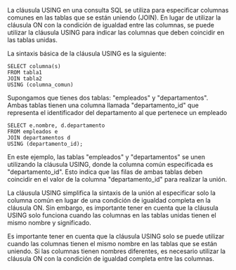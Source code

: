  
La cláusula USING en una consulta SQL se utiliza para especificar columnas comunes en las tablas que se están uniendo (JOIN). En lugar de utilizar la cláusula ON con la condición de igualdad entre las columnas, se puede utilizar la cláusula USING para indicar las columnas que deben coincidir en las tablas unidas.

La sintaxis básica de la cláusula USING es la siguiente:

```
SELECT columna(s)
FROM tabla1
JOIN tabla2
USING (columna_comun)
```

Supongamos que tienes dos tablas: "empleados" y "departamentos". Ambas tablas tienen una columna llamada "departamento_id" que representa el identificador del departamento al que pertenece un empleado

```
SELECT e.nombre, d.departamento
FROM empleados e
JOIN departamentos d
USING (departamento_id);
```

En este ejemplo, las tablas "empleados" y "departamentos" se unen utilizando la cláusula USING, donde la columna común especificada es "departamento_id". Esto indica que las filas de ambas tablas deben coincidir en el valor de la columna "departamento_id" para realizar la unión.

La cláusula USING simplifica la sintaxis de la unión al especificar solo la columna común en lugar de una condición de igualdad completa en la cláusula ON. Sin embargo, es importante tener en cuenta que la cláusula USING solo funciona cuando las columnas en las tablas unidas tienen el mismo nombre y significado.

Es importante tener en cuenta que la cláusula USING solo se puede utilizar cuando las columnas tienen el mismo nombre en las tablas que se están uniendo. Si las columnas tienen nombres diferentes, es necesario utilizar la cláusula ON con la condición de igualdad completa entre las columnas.